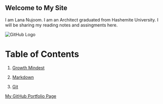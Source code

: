 

## Welcome to My Site
I am Lana Nujoom. I am an Architect graduated from Hashemite University. I will be sharing my reading notes and assingments here.

![GitHub Logo](https://images.unsplash.com/photo-1507358422555-4b80419c147e?ixlib=rb-1.2.1&q=80&fm=jpg&crop=entropy&cs=tinysrgb&w=1080&fit=max&ixid=eyJhcHBfaWQiOjEyMDd9)


# Table of Contents

1. [Growth Mindest](https://lananujoom.github.io/reading-notes/readmee/)

2. [Markdown](https://lananujoom.github.io/reading-notes/read01)


3. [Git](https://lananujoom.github.io/reading-notes/reading-notes03)





[My GitHub Portfolio Page](https://github.com/LanaNujoom
)














